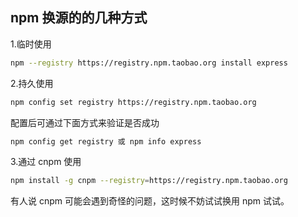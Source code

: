 ## npm 换源的的几种方式

1.临时使用

```sh
npm --registry https://registry.npm.taobao.org install express
```

2.持久使用

```sh
npm config set registry https://registry.npm.taobao.org
```

配置后可通过下面方式来验证是否成功

```sh
npm config get registry 或 npm info express
```

3.通过 cnpm 使用

```sh
npm install -g cnpm --registry=https://registry.npm.taobao.org
```

有人说 cnpm 可能会遇到奇怪的问题，这时候不妨试试换用 npm 试试。
